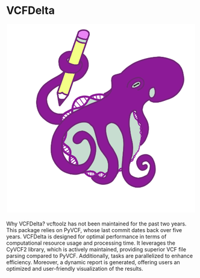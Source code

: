 # VCFDelta

<center><img src="logo.png" width="500" height="500"></center><br>
Why VCFDelta?
vcftoolz has not been maintained for the past two years. This package relies on PyVCF, whose last commit dates back over five years. VCFDelta is designed for optimal performance in terms of computational resource usage and processing time. It leverages the CyVCF2 library, which is actively maintained, providing superior VCF file parsing compared to PyVCF. Additionally, tasks are parallelized to enhance efficiency. Moreover, a dynamic report is generated, offering users an optimized and user-friendly visualization of the results.
